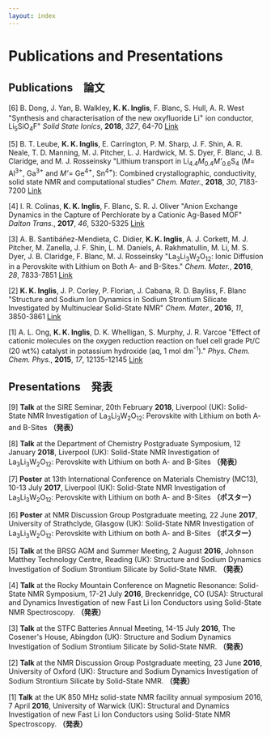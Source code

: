 ```yaml
---
layout: index
---
```

# Publications and Presentations

## Publications　論文

[6\] B. Dong, J. Yan, B. Walkley, **K. K. Inglis**, F. Blanc, S. Hull, A. R. West
"Synthesis and characterisation of the new oxyfluoride Li<sup>+</sup> ion conductor, Li<sub>5</sub>SiO<sub>4</sub>F"
*Solid State Ionics*, **2018**, *327*, 64-70 [Link](https://www.sciencedirect.com/science/article/pii/S0167273818305897)

[5\] B. T. Leube, **K. K. Inglis**, E. Carrington, P. M. Sharp, J. F. Shin, A. R. Neale, T. D. Manning, M. J. Pitcher, L. J. Hardwick, M. S. Dyer, F. Blanc, J. B. Claridge, and M. J. Rosseinsky
"Lithium transport in Li<sub>4.4</sub><i>M</i><sub>0.4</sub><i>M’</i><sub>0.6</sub>S<sub>4</sub> (<i>M</i>= Al<sup>3+</sup>, Ga<sup>3+</sup> and <i>M’</i>= Ge<sup>4+</sup>, Sn<sup>4+</sup>): Combined crystallographic, conductivity, solid state NMR and computational studies"
*Chem. Mater.*, **2018**, *30*, 7183-7200 [Link](https://pubs.acs.org/doi/abs/10.1021/acs.chemmater.8b03175)

[4\] I. R. Colinas, **K. K. Inglis**, F. Blanc, S. R. J. Oliver
"Anion Exchange Dynamics in the Capture of Perchlorate by a Cationic Ag-Based MOF"
*Dalton Trans.*, **2017**, *46*, 5320-5325 [Link](http://pubs.rsc.org/en/content/articlelanding/2014/dt/c7dt00475c#!divAbstract)

[3\] A. B. Santibáñez-Mendieta, C. Didier, **K. K. Inglis**, A. J. Corkett, M. J. Pitcher, M. Zanella, J. F. Shin, L. M. Daniels, A. Rakhmatullin, M. Li, M. S. Dyer, J. B. Claridge, F. Blanc, M. J. Rosseinsky
"La<sub>3</sub>Li<sub>3</sub>W<sub>2</sub>O<sub>12</sub>: Ionic Diffusion in a Perovskite with Lithium on Both A- and B-Sites."
*Chem. Mater.*, **2016**, *28*, 7833-7851 [Link](http://pubs.acs.org/doi/abs/10.1021/acs.chemmater.6b03220)

[2\] **K. K. Inglis**, J. P. Corley, P. Florian, J. Cabana, R. D. Bayliss, F. Blanc 
"Structure and Sodium Ion Dynamics in Sodium Strontium Silicate Investigated by Multinuclear Solid-State NMR" 
*Chem. Mater.*, **2016**, *11*, 3850-3861 [Link](http://pubs.acs.org/doi/abs/10.1021/acs.chemmater.6b00941) 

[1\] A. L. Ong, **K. K. Inglis**, D. K. Whelligan, S. Murphy, J. R. Varcoe 
"Effect of cationic molecules on 
the oxygen reduction reaction on fuel cell grade Pt/C (20 wt%) catalyst in potassium hydroxide 
(aq, 1 mol dm<sup>-1</sup>)." 
*Phys. Chem. Chem. Phys.*, **2015**, *17*, 12135-12145 [Link](http://pubs.rsc.org/en/Content/ArticleLanding/2015/CP/C4CP04973J) 

## Presentations　発表

[9\] **Talk** at the SIRE Seminar, 20th February **2018**, Liverpool (UK): Solid-State NMR Investigation of La<sub>3</sub>Li<sub>3</sub>W<sub>2</sub>O<sub>12</sub>: Perovskite with Lithium on both A- and B-Sites **（発表）**

[8\] **Talk** at the Department of Chemistry Postgraduate Symposium, 12 January **2018**, Liverpool (UK): Solid-State NMR Investigation of La<sub>3</sub>Li<sub>3</sub>W<sub>2</sub>O<sub>12</sub>: Perovskite with Lithium on both A- and B-Sites **（発表）**

[7\] **Poster** at 13th International Conference on Materials Chemistry (MC13), 10-13 July **2017**, Liverpool (UK): Solid-State NMR Investigation of La<sub>3</sub>Li<sub>3</sub>W<sub>2</sub>O<sub>12</sub>: Perovskite with Lithium on both A- and B-Sites **（ポスター）**

[6\] **Poster** at NMR Discussion Group Postgraduate meeting, 22 June **2017**, University of Strathclyde, Glasgow (UK): Solid-State NMR Investigation of La<sub>3</sub>Li<sub>3</sub>W<sub>2</sub>O<sub>12</sub>: Perovskite with Lithium on both A- and B-Sites **（ポスター）**

[5\] **Talk** at the BRSG AGM and Summer Meeting, 2 August **2016**, Johnson Matthey Technology Centre, Reading (UK): Structure and Sodium Dynamics Investigation of Sodium Strontium Silicate by Solid-State NMR. **（発表）**

[4\] **Talk** at the Rocky Mountain Conference on Magnetic Resonance: Solid-State NMR Symposium, 17-21 July **2016**, Breckenridge, CO (USA): Structural and Dynamics Investigation of new Fast Li Ion Conductors using Solid-State NMR Spectroscopy. **（発表）**

[3\] **Talk** at the STFC Batteries Annual Meeting, 14-15 July **2016**, The Cosener's House, Abingdon (UK): Structure and Sodium Dynamics Investigation of Sodium Strontium Silicate by Solid-State NMR. **（発表）**

[2\] **Talk** at the NMR Discussion Group Postgraduate meeting, 23 June **2016**, University of Oxford (UK): Structure and Sodium Dynamics Investigation of Sodium Strontium Silicate by Solid-State NMR. **（発表）**

[1\] **Talk** at the UK 850 MHz solid-state NMR facility annual symposium 2016, 7 April **2016**, University of Warwick (UK): Structural and Dynamics Investigation of new Fast Li Ion Conductors using Solid-State NMR Spectroscopy. **（発表）**
